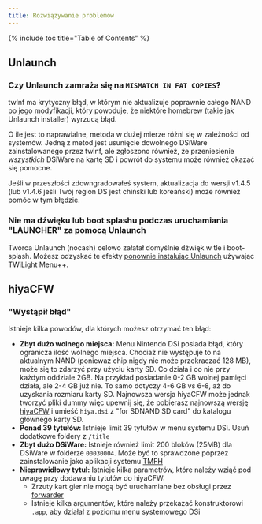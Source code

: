 ```yaml
---
title: Rozwiązywanie problemów
---
```


{% include toc title="Table of Contents" %}

## Unlaunch
### Czy Unlaunch zamraża się na `MISMATCH IN FAT COPIES`?
twlnf ma krytyczny błąd, w którym nie aktualizuje poprawnie całego NAND po jego modyfikacji, który powoduje, że niektóre homebrew (takie jak Unlaunch installer) wyrzucą błąd.

O ile jest to naprawialne, metoda w dużej mierze różni się w zależności od systemów. Jedną z metod jest usunięcie dowolnego DSiWare zainstalowanego przez twlnf, ale zgłoszono również, że przeniesienie *wszystkich* DSiWare na kartę SD i powrót do systemu może również okazać się pomocne.

Jeśli w przeszłości zdowngradowałeś system, aktualizacja do wersji v1.4.5 (lub v1.4.6 jeśli Twój region DS jest chiński lub koreański) może również pomóc w tym błędzie.

### Nie ma dźwięku lub boot splashu podczas uruchamiania "LAUNCHER" za pomocą Unlaunch

Twórca Unlaunch (nocash) celowo załatał domyślnie dźwięk w tle i boot-splash. Możesz odzyskać te efekty [ponownie instalując Unlaunch](/installing-unlaunch) używając TWiLight Menu++.

## hiyaCFW
### "Wystąpił błąd"
Istnieje kilka powodów, dla których możesz otrzymać ten błąd:

- **Zbyt dużo wolnego miejsca:** Menu Nintendo DSi posiada błąd, który ogranicza ilość wolnego miejsca. Chociaż nie występuje to na aktualnym NAND (ponieważ chip nigdy nie może przekraczać 128 MB), może się to zdarzyć przy użyciu karty SD. Co działa i co nie przy każdym oddziale 2GB. Na przykład posiadanie 0-2 GB wolnej pamięci działa, ale 2-4 GB już nie. To samo dotyczy 4-6 GB vs 6-8, aż do uzyskania rozmiaru karty SD. Najnowsza wersja hiyaCFW może jednak tworzyć pliki dummy więc upewnij się, że pobierasz najnowszą wersję [hiyaCFW](https://github.com/RocketRobz/hiyaCFW/releases/latest/download/hiyaCFW.7z) i umieść `hiya.dsi` z "for SDNAND SD card" do katalogu głównego karty SD.
- **Ponad 39 tytułów:** Istnieje limit 39 tytułów w menu systemu DSi. Usuń dodatkowe foldery z `/title`
- **Zbyt dużo DSiWare:** Istnieje również limit 200 bloków (25MB) dla DSiWare w folderze `00030004`. Może być to sprawdzone poprzez zainstalowanie jako aplikacji systemu [TMFH](https://github.com/JeffRuLz/TMFH/releases/latest)
- **Nieprawidłowy tytuł:** Istnieje kilka parametrów, które należy wziąć pod uwagę przy dodawaniu tytułów do hiyaCFW:
   - Zrzuty kart gier nie mogą być uruchamiane bez obsługi przez [forwarder](/nds-bootstrap-forwarders.html)
   - Istnieje kilka argumentów, które należy przekazać konstruktorowi `.app`, aby działał z poziomu menu systemowego DSi

